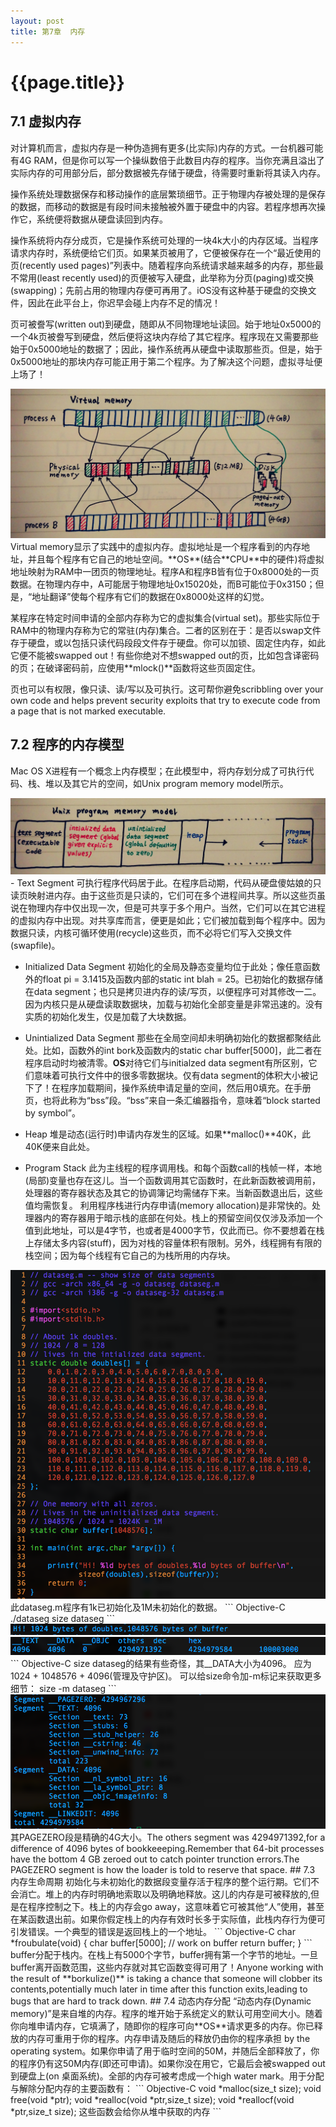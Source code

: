 ```yaml
---
layout: post
title: 第7章  内存
---
```

{{page.title}}
======================

## 7.1  虚拟内存
对计算机而言，虚拟内存是一种伪造拥有更多(比实际)内存的方式。一台机器可能有4G RAM，但是你可以写一个操纵数倍于此数目内存的程序。当你充满且溢出了实际内存的可用部分后，部分数据被先存储于硬盘，待需要时重新将其读入内存。

操作系统处理数据保存和移动操作的底层繁琐细节。正于物理内存被处理的是保存的数据，而移动的数据是有段时间未接触被外置于硬盘中的内容。若程序想再次操作它，系统便将数据从硬盘读回到内存。

操作系统将内存分成页，它是操作系统可处理的一块4k大小的内存区域。当程序请求内存时，系统便给它们页。如果某页被用了，它便被保存在一个“最近使用的页(recently used pages)”列表中。随着程序向系统请求越来越多的内存，那些最不常用(least recently used)的页便被写入硬盘，此举称为分页(paging)或交换(swapping)；先前占用的物理内存便可再用了。iOS没有这种基于硬盘的交换文件，因此在此平台上，你迟早会碰上内存不足的情况！

页可被誊写(written out)到硬盘，随即从不同物理地址读回。始于地址0x5000的一个4k页被誊写到硬盘，然后便将这块内存给了其它程序。程序现在又需要那些始于0x5000地址的数据了；因此，操作系统再从硬盘中读取那些页。但是，始于0x5000地址的那块内存可能正用于第二个程序。为了解决这个问题，虚拟寻址便上场了！

<img src="/images/posts/2019-01-20/virtualMemory.jpg">
Virtual memory显示了实践中的虚拟内存。虚拟地址是一个程序看到的内存地址，并且每个程序有它自己的地址空间。**OS**(结合**CPU**中的硬件)将虚拟地址映射为RAM中一团页的物理地址。程序A和程序B皆有位于0x8000处的一页数据。在物理内存中，A可能居于物理地址0x15020处，而B可能位于0x3150；但是，“地址翻译”使每个程序有它们的数据在0x8000处这样的幻觉。

某程序在特定时间申请的全部内存称为它的虚拟集合(virtual set)。那些实际位于RAM中的物理内存称为它的常驻(内存)集合。二者的区别在于：是否以swap文件存于硬盘，或以包括只读代码段段文件存于硬盘。你可以加锁、固定住内存，如此它便不能被swapped out！有些你绝对不想swapped out的页，比如包含译密码的页；在破译密码前，应使用**mlock()**函数将这些页固定住。

页也可以有权限，像只读、读/写以及可执行。这可帮你避免scribbling over your own code and helps prevent security exploits that try to execute code from a page that is not marked executable.
## 7.2  程序的内存模型
Mac OS X进程有一个概念上内存模型；在此模型中，将内存划分成了可执行代码、栈、堆以及其它片的空间，如Unix program memory model所示。

<img src="/images/posts/2019-01-20/unixProgramMemoryModel.jpg">
- Text Segment  可执行程序代码居于此。在程序启动期，代码从硬盘傻姑娘的只读页映射进内存。由于这些页是只读的，它们可在多个进程间共享。所以这些页虽说在物理内存中仅出现一次，但是可共享于多个用户。当然，它们可以在其它进程的虚拟内存中出现。对共享库而言，便更是如此；它们被加载到每个程序中。因为数据只读，内核可循环使用(recycle)这些页，而不必将它们写入交换文件(swapfile)。

- Initialized Data Segment  初始化的全局及静态变量均位于此处；像任意函数外的float pi = 3.1415及函数内部的static int blah = 25。已初始化的数据存储在data segment；也只是拷贝进内存的读/写页，以便程序可对其修改一二。因为内核只是从硬盘读取数据块，加载与初始化全部变量是非常迅速的。没有实质的初始化发生，仅是加载了大块数据。

- Unintialized Data Segment  那些在全局空间却未明确初始化的数据都聚结此处。比如，函数外的int bork及函数内的static char buffer[5000]，此二者在程序启动时均被清零。**OS**对待它们与initialzed data segment有所区别，它们意味着可执行文件中的很多零数据块。仅有data segment的体积大小被记下了！在程序加载期间，操作系统申请足量的空间，然后用0填充。在手册页，也将此称为“bss”段。“bss”来自一条汇编器指令，意味着“block started by symbol”。

- Heap  堆是动态(运行时)申请内存发生的区域。如果**malloc()**40K，此40K便来自此处。

- Program Stack  此为主线程的程序调用栈。和每个函数call的栈帧一样，本地(局部)变量也存在这儿。当一个函数调用其它函数时，在此新函数被调用前，处理器的寄存器状态及其它的协调簿记均需储存下来。当新函数退出后，这些值均需恢复。
利用程序栈进行内存申请(memory allocation)是非常快的。处理器内的寄存器用于暗示栈的底部在何处。栈上的预留空间仅仅涉及添加一个值到此地址，可以是4字节，也或者是4000字节，仅此而已。你不要想着在栈上存储太多内容(stuff)，因为对栈的容量体积有限制。另外，线程拥有有限的栈空间；因为每个线程有它自己的为栈所用的内存块。

<img src="/images/posts/2019-01-20/codeOfDataseg.png">
此dataseg.m程序有1k已初始化及1M未初始化的数据。
``` Objective-C
./dataseg
size dataseg
```
<img src="/images/posts/2019-01-20/resultOfDataseg.png">
<img src="/images/posts/2019-01-20/sizeDataseg.png">
``` Objective-C
size dataseg的结果有些奇怪，其__DATA大小为4096。
应为1024 + 1048576 + 4096(管理及守护区)。
可以给size命令加-m标记来获取更多细节：
size -m dataseg
```
<img src="/images/posts/2019-01-20/sizeDataseg_m.png">
其PAGEZERO段是精确的4G大小。The others segment was 4294971392,for a difference of 4096 bytes of bookkeeeping.Remember that 64-bit processes have the bottom 4 GB zeroed out to catch pointer trunction errors.The PAGEZERO segment is how the loader is told to reserve that space.
## 7.3  内存生命周期
初始化与未初始化的数据段变量存活于程序的整个运行期。它们不会消亡。堆上的内存时明确地索取以及明确地释放。这儿的内存是可被释放的,但是在程序控制之下。栈上的内存会go away，这意味着它可被其他“人”使用，甚至在某函数退出前。如果你假定栈上的内存有效时长多于实际值，此栈内存行为便可引发错误。一个典型的错误是返回栈上的一个地址。
``` Objective-C
char *froubulate(void) {
	char buffer[5000];
	// work on buffer
	return buffer;
}
```
buffer分配于栈内。在栈上有5000个字节，buffer拥有第一个字节的地址。一旦buffer离开函数范围，这些内存就对其它函数变得可用了！Anyone working with the result of **borkulize()** is taking a chance that someone will clobber its contents,potentially much later in time after this function exits,leading to bugs that are hard to track down.
## 7.4  动态内存分配
“动态内存(Dynamic memory)”是来自堆的内存。程序的堆开始于系统定义的默认可用空间大小。随着你向堆申请内存，它填满了，随即你的程序可向**OS**请求更多的内存。你已释放的内存可重用于你的程序。内存申请及随后的释放仍由你的程序承担 by the operating system。如果你申请了用于临时空间的50M，并随后全部释放了，你的程序仍有这50M内存(即还可申请)。如果你没在用它，它最后会被swapped out到硬盘上(on 桌面系统)。全部的内存可被考虑成一个high water mark。用于分配与解除分配内存的主要函数有：
``` Objective-C
void *malloc(size_t size);
void free(void *ptr);
void *realloc(void *ptr,size_t size);
void *reallocf(void *ptr,size_t size);
这些函数会给你从堆中获取的内存
```


